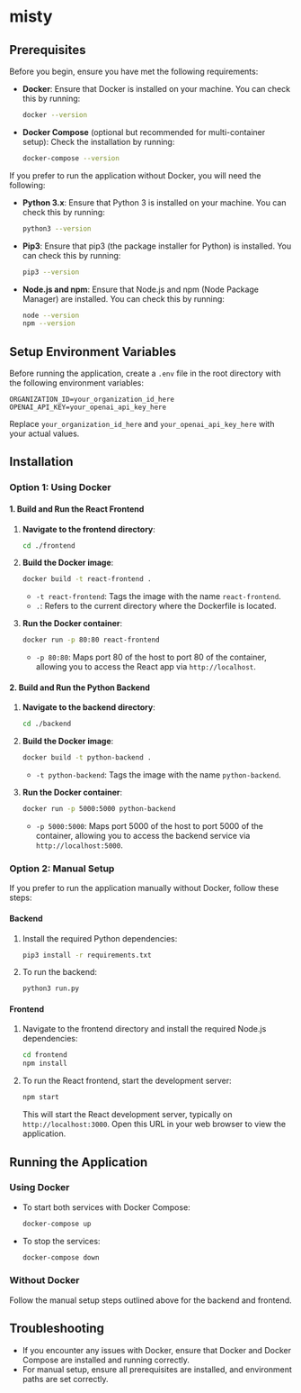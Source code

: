 # misty

## Prerequisites

Before you begin, ensure you have met the following requirements:

- **Docker**: Ensure that Docker is installed on your machine. You can check this by running:
  ```bash
  docker --version
  ```
- **Docker Compose** (optional but recommended for multi-container setup): Check the installation by running:
  ```bash
  docker-compose --version
  ```

If you prefer to run the application without Docker, you will need the following:

- **Python 3.x**: Ensure that Python 3 is installed on your machine. You can check this by running:
  ```bash
  python3 --version
  ```
- **Pip3**: Ensure that pip3 (the package installer for Python) is installed. You can check this by running:
  ```bash
  pip3 --version
  ```
- **Node.js and npm**: Ensure that Node.js and npm (Node Package Manager) are installed. You can check this by running:
  ```bash
  node --version
  npm --version
  ```

## Setup Environment Variables

Before running the application, create a `.env` file in the root directory with the following environment variables:

```plaintext
ORGANIZATION_ID=your_organization_id_here
OPENAI_API_KEY=your_openai_api_key_here
```

Replace `your_organization_id_here` and `your_openai_api_key_here` with your actual values.

## Installation

### Option 1: Using Docker

#### **1. Build and Run the React Frontend**

1. **Navigate to the frontend directory**:
   ```bash
   cd ./frontend
   ```

2. **Build the Docker image**:
   ```bash
   docker build -t react-frontend .
   ```
   - `-t react-frontend`: Tags the image with the name `react-frontend`.
   - `.`: Refers to the current directory where the Dockerfile is located.

3. **Run the Docker container**:
   ```bash
   docker run -p 80:80 react-frontend
   ```
   - `-p 80:80`: Maps port 80 of the host to port 80 of the container, allowing you to access the React app via `http://localhost`.

#### **2. Build and Run the Python Backend**

1. **Navigate to the backend directory**:
   ```bash
   cd ./backend
   ```

2. **Build the Docker image**:
   ```bash
   docker build -t python-backend .
   ```
   - `-t python-backend`: Tags the image with the name `python-backend`.

3. **Run the Docker container**:
   ```bash
   docker run -p 5000:5000 python-backend
   ```
   - `-p 5000:5000`: Maps port 5000 of the host to port 5000 of the container, allowing you to access the backend service via `http://localhost:5000`.

### Option 2: Manual Setup

If you prefer to run the application manually without Docker, follow these steps:

#### Backend

1. Install the required Python dependencies:

   ```bash
   pip3 install -r requirements.txt
   ```

2. To run the backend:

   ```bash
   python3 run.py
   ```

#### Frontend

1. Navigate to the frontend directory and install the required Node.js dependencies:

   ```bash
   cd frontend
   npm install
   ```

2. To run the React frontend, start the development server:

   ```bash
   npm start
   ```

   This will start the React development server, typically on `http://localhost:3000`. Open this URL in your web browser to view the application.

## Running the Application

### Using Docker

- To start both services with Docker Compose:

  ```bash
  docker-compose up
  ```

- To stop the services:

  ```bash
  docker-compose down
  ```

### Without Docker

Follow the manual setup steps outlined above for the backend and frontend.

## Troubleshooting

- If you encounter any issues with Docker, ensure that Docker and Docker Compose are installed and running correctly.
- For manual setup, ensure all prerequisites are installed, and environment paths are set correctly.